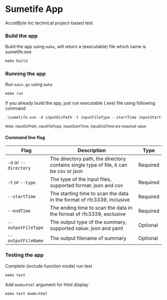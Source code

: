 # Sumetife App
AccetByte Inc technical project-based test

### Build the app
Build the app using `make`, will return a (executable) file which name is sumetife.exe
```powershell
make build
```

### Running the app
Run `main.go` using `make`
```powershell
make run
```

If you already build the app, just run executable (.exe) file using following command
```powershell
.\sumetife.exe -d inputDirPath -t inputFileType --startTime inputStartTime --endTime inputEndTime
```
<small>Note: inputDirPath, inputFileType, inputStartTime, inputEndTime are required value</small>

#### Command line flag
| Flag | Description | Type |
| - | - | - |
| `-d` or `--directory` | The directory path, the directory contains single type of file, it can be csv or json | Required |
| `-t` or `--type` | The type of the input files, supported format: json and csv | Required |
| `--startTime` | The starting time to scan the data in the format of rfc3339, inclusive | Required |
| `--endTime` | The ending time to scan the data in the format of rfc3339, exclusive | Required |
| `--outputFileType` | The output type of the summary, supported value: json and yaml | Optional |
| `--outputFileName` | The output filename of summary | Optional |

### Testing the app
Complete (include function mode) run test
```powershell
make test
```

Add `mode=html` argument for html display
```powershell
make test mode=html
```